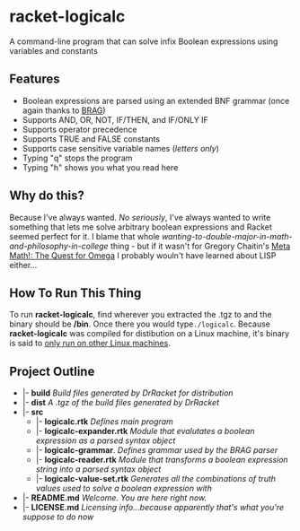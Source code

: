 # racket-logicalc
A command-line program that can solve infix Boolean expressions using variables and constants

## Features
 - Boolean expressions are parsed using an extended BNF grammar (once again thanks to [BRAG](http://docs.racket-lang.org/brag/))
 - Supports AND, OR, NOT, IF/THEN, and IF/ONLY IF
 - Supports operator precedence
 - Supports TRUE and FALSE constants
 - Supports case sensitive variable names (_letters only_)
 - Typing "q" stops the program
 - Typing "h" shows you what you read here
 
## Why do this?
Because I've always wanted. _No seriously_, I've always wanted to write something that lets me solve arbitrary boolean expressions and Racket seemed perfect for it. I blame that whole _wanting-to-double-major-in-math-and-philosophy-in-college_ thing - but if it wasn't for Gregory Chaitin's [Meta Math!: The Quest for Omega](https://www.amazon.com/Meta-Math-Quest-Gregory-Chaitin/dp/1400077974) I probably wouln't have learned about LISP either...

## How To Run This Thing
To run **racket-logicalc**, find wherever you extracted the .tgz to and the binary should be **/bin**. Once there you would type`./logicalc`. Because **racket-logicalc** was compiled for distibution on a Linux machine, it's binary is said to [only run on other Linux machines](https://docs.racket-lang.org/raco/exe.html).

## Project Outline
- |- **build** _Build files generated by DrRacket for distribution_
- |- **dist** _A .tgz of the build files generated by DrRacket_
- |- **src**
  - |- **logicalc.rtk** _Defines main program_
  - |- **logicalc-expander.rtk** _Module that evalutates a boolean expression as a parsed syntax object_
  - |- **logicalc-grammar**. _Defines grammar used by the BRAG parser_
  - |- **logicalc-reader.rtk** _Module that transforms a boolean expression string into a parsed syntax object_
  - |- **logicalc-value-set.rtk** _Generates all the combinations of truth values used to solve a boolean expression with_
- |- **README.md** _Welcome. You are here right now._
- |- **LICENSE.md** _Licensing info...because apparently that's what you're suppose to do now_
